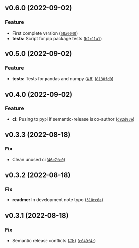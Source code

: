 <!--next-version-placeholder-->

## v0.6.0 (2022-09-02)
### Feature
* First complete version ([`58a6040`](https://github.com/smolendawid/cacha/commit/58a6040ab2c19e1e8bc9ace487237be627321738))
* **tests:** Script for pip package tests ([`b2c11a1`](https://github.com/smolendawid/cacha/commit/b2c11a1f358648acc825a8b5738caa75b53bd7e4))

## v0.5.0 (2022-09-02)
### Feature
* **tests:** Tests for pandas and numpy ([#6](https://github.com/smolendawid/cacha/issues/6)) ([`8130fd0`](https://github.com/smolendawid/cacha/commit/8130fd0998165f15addf08a14dd600437642b751))

## v0.4.0 (2022-09-02)
### Feature
* **ci:** Pusing to pypi if semantic-release is co-author ([`d82d93e`](https://github.com/smolendawid/cacha/commit/d82d93e731f23bd17555aa8444735964de1f593f))

## v0.3.3 (2022-08-18)
### Fix
* Clean unused ci ([`46e7fe0`](https://github.com/smolendawid/cacha/commit/46e7fe04ec7e7e346d526f3612d013dfad18ceec))

## v0.3.2 (2022-08-18)
### Fix
* **readme:** In development note typo ([`318cc6a`](https://github.com/smolendawid/cacha/commit/318cc6a7bd6c8288062747570feecd6fcb87dda2))

## v0.3.1 (2022-08-18)
### Fix
* Semantic release conflicts ([#5](https://github.com/smolendawid/cacha/issues/5)) ([`c049f4c`](https://github.com/smolendawid/cacha/commit/c049f4cd53ffe38975c6097915ccdf5aa60a37a9))
